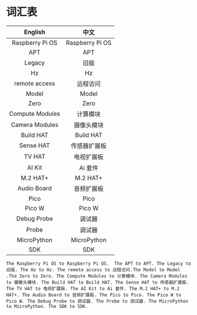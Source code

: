 # 词汇表


| English          | 中文           |
|:------------------:|:---------------:|
| Raspberry Pi OS | Raspberry Pi OS |
| APT              | APT           |
| Legacy           | 旧版           |
| Hz               | Hz            |
| remote access    | 远程访问       |
| Model            | Model         |
| Zero             | Zero          |
| Compute Modules  | 计算模块       |
| Camera Modules   | 摄像头模块     |
| Build HAT        | Build HAT     |
| Sense HAT        | 传感器扩展板   |
| TV HAT           | 电视扩展板     |
| AI Kit           | Ai 套件       |
| M.2 HAT+        | M.2 HAT+      |
| Audio Board      | 音频扩展板     |
| Pico             | Pico          |
| Pico W           | Pico W        |
| Debug Probe      | 调试器        |
| Probe            | 调试器        |
| MicroPython      | MicroPython   |
| SDK              | SDK           |



`The Raspberry Pi OS to Raspberry Pi OS.  The APT to APT. The Legacy to 旧版. The Hz to Hz. The remote access to 远程访问.The Model to Model .The Zero to Zero. The Compute Modules to 计算模块. The Camera Modules to 摄像头模块. The Build HAT to Build HAT. The Sense HAT to 传感器扩展板. The TV HAT to 电视扩展板. The AI Kit to Ai 套件. The M.2 HAT+ to M.2 HAT+. The Audio Board to 音频扩展板. The Pico to Pico. The Pico W to Pico W. The Debug Probe to 调试器. The Probe to 调试器. The MicroPython to MicroPython. The SDK to SDK.`
